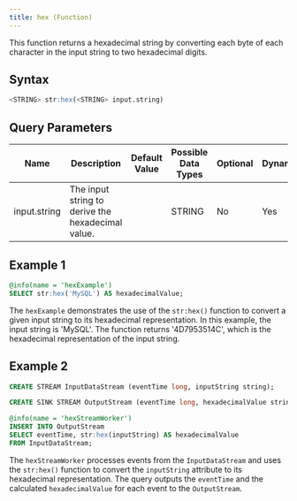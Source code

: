 ```yaml
---
title: hex (Function)
---
```


This function returns a hexadecimal string by converting each byte of
each character in the input string to two hexadecimal digits.

## Syntax

```sql
<STRING> str:hex(<STRING> input.string)
```

## Query Parameters

| Name  | Description  | Default Value | Possible Data Types | Optional | Dynamic |
|-------|--------------|---------------|---------------------|----------|---------|
| input.string | The input string to derive the hexadecimal value. |       | STRING  | No | Yes |

## Example 1

```sql
@info(name = 'hexExample')
SELECT str:hex('MySQL') AS hexadecimalValue;
```

The `hexExample` demonstrates the use of the `str:hex()` function to convert a given input string to its hexadecimal representation. In this example, the input string is 'MySQL'. The function returns '4D7953514C', which is the hexadecimal representation of the input string.

## Example 2

```sql
CREATE STREAM InputDataStream (eventTime long, inputString string);

CREATE SINK STREAM OutputStream (eventTime long, hexadecimalValue string);

@info(name = 'hexStreamWorker')
INSERT INTO OutputStream
SELECT eventTime, str:hex(inputString) AS hexadecimalValue
FROM InputDataStream;
```

The `hexStreamWorker` processes events from the `InputDataStream` and uses the `str:hex()` function to convert the `inputString` attribute to its hexadecimal representation. The query outputs the `eventTime` and the calculated `hexadecimalValue` for each event to the `OutputStream`.
